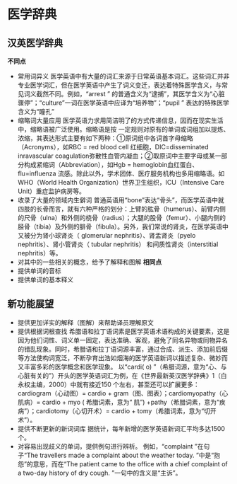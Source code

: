 # 医学辞典
## 汉英医学辞典
**不同点**
- 常用词异义
  医学英语中有大量的词汇来源于日常英语基本词汇。这些词汇并非专业医学词汇，但在医学英语中产生了词义变迁，表达着特殊医学含义，与常见词义截然不同。例如，“arrest ” 的普通含义为“逮捕”，其医学含义为“心脏骤停”；“culture”一词在医学英语中应译为“培养物”；“pupil ” 表达的特殊医学含义为“瞳孔”
- 缩略词大量应用
  医学英语力求用简洁明了的方式传递信息，因而在现实生活中，缩略语被广泛使用。缩略语是按
  一定规则对原有的单词或词组加以提炼、浓缩，其表达形式主要有如下两种：①原词组中各词首字母缩略（Acronyms），如RBC = red blood cell 红细胞，DIC=disseminated inravascular coagulation弥散性血管内凝血；②取原词中主要字母或某一部分构成紧缩词（Abbreviation），如Hgb = hemoglobin血红蛋白、flu=influenza 流感。除此以外，学术团体、医疗服务机构也多用缩略语。如WHO（World Health Organization）世界卫生组织，ICU（Intensive Care Unit）重症监护病房等。
- 收录了大量的领域内生僻词
  普通英语用“bone”表达“骨头”，而医学英语中就四肢的长骨而言，就有六种严格的划分：上臂的肱骨（humerus）、前臂内侧的尺骨（ulna）和外侧的桡骨（radius）；大腿的股骨（femur）、小腿内侧的胫骨（tibia）及外侧的腓骨（fibula）。另外，我们常说的肾炎，在医学英语中又被分为肾小球肾炎（ glomerular nephritis）、肾盂肾炎（pyelo nephritis）、肾小管肾炎（ tubular nephritis） 和间质性肾炎（interstitial nephritis）等。
- 对其中的一些相关的概念，给予了解释和图解
  **相同点**
- 提供单词的音标
- 提供单词的基本释义

## 新功能展望
- 提供更加详实的解释（图解）来帮助译员理解原文
- 提供根据词根查找
希腊语和拉丁语词素是医学英语术语构成的关键要素，这是因为他们词性、词义单一固定，表达准确、客观，避免了同名异物或同物异名的错乱现象。同时，希腊语和拉丁语词源丰富，通过合成、派生、添加前后缀等方法使构词宽泛，不断孕育出浩如烟海的医学英语新词以描述复杂、微妙而又丰富多彩的医学概念和医学现象。
以“cardi( o) ”（希腊词源，意为“心、与心脏有关的”）开头的医学英语词汇为例，在《世界最新英汉医学辞典》1（白永权主编，2000）中就有接近150 个左右，甚至还可以扩展更多：cardiogram（心动图）= cardio + gram（图、图表）；cardiomyopathy（心肌病）= cardio + myo ( 希腊词素，意为“ 肌”) +pathy（希腊词素，意为“疾病”）；cardiotomy（心切开术）= cardio + tomy（希腊词素，意为“切开术”）。
- 提供不断更新的新词词库
据统计，每年新增的医学英语新词汇平均多达1500 个。
- 对容易出现歧义的单词，提供例句进行辨析。
例如，“complaint ”在句子“The travellers made a complaint about the weather today. ”中是“抱怨”的意思，而在“The patient came to the office with a chief complaint of a two-day history of dry cough. ”一句中的含义是“主诉”。